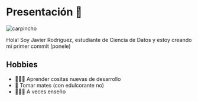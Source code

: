 # Presentación 🧉

![carpincho](https://diariohoynet.nyc3.cdn.digitaloceanspaces.com/adjuntos/galerias/000/321/0000321626.jpg)

Hola! Soy Javier Rodriguez, estudiante de Ciencia de Datos y estoy creando mi primer commit (ponele)

## Hobbies

- 👨🏽‍💻 Aprender cositas nuevas de desarrollo
- 🧉 Tomar mates (con edulcorante no)
- 👨🏽‍🏫 A veces enseño
